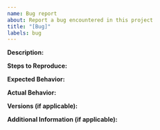 ```yaml
---
name: Bug report
about: Report a bug encountered in this project
title: "[Bug]"
labels: bug
---
```


 **Description:**

<!--[Provide a brief description of the bug]-->

**Steps to Reproduce:**

<!--[Outline the steps to reproduce the bug]-->

**Expected Behavior:**

<!--[Describe what you expected to happen]-->

**Actual Behavior:**

<!--[Describe what actually happened]-->

**Versions (if applicable):**

<!--
- if-follow-package version: [e.g., 1.0.0]
- Node.js version: [e.g., 14.17.5]
- Operating System: [e.g., Windows 10]
- Browser [e.g. chrome]
-->

**Additional Information (if applicable):**

<!--[Include any additional information, logs, or screenshots]-->
